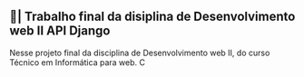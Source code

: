 ## 📑| Trabalho final da disiplina de Desenvolvimento web II API Django

  Nesse projeto final da disciplina de Desenvolvimento web II, do curso Técnico em Informática para web. C

